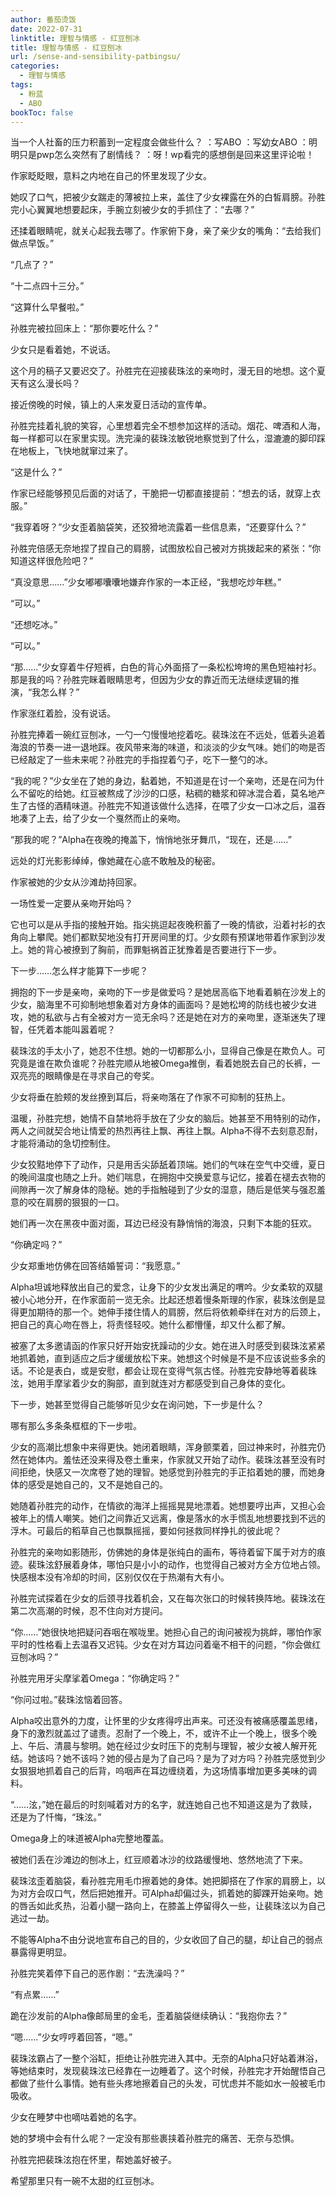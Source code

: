 ```yaml
---
author: 番茄烫饭
date: 2022-07-31
linktitle: 理智与情感 - 红豆刨冰
title: 理智与情感 - 红豆刨冰
url: /sense-and-sensibility-patbingsu/
categories:
  - 理智与情感
tags:
  - 粉蓝
  - ABO
bookToc: false
---
```


当一个人社畜的压力积蓄到一定程度会做些什么？
：写ABO
：写幼女ABO
：明明只是pwp怎么突然有了剧情线？
：呀！wp看完的感想倒是回来这里评论啦！

<!--more-->

作家眨眨眼，意料之内地在自己的怀里发现了少女。

她叹了口气，把被少女踹走的薄被拉上来，盖住了少女裸露在外的白皙肩膀。孙胜完小心翼翼地想要起床，手腕立刻被少女的手抓住了：“去哪？”

还揉着眼睛呢，就关心起我去哪了。作家俯下身，亲了亲少女的嘴角：“去给我们做点早饭。”

“几点了？”

“十二点四十三分。”

“这算什么早餐啦。”

孙胜完被拉回床上：“那你要吃什么？”

少女只是看着她，不说话。

这个月的稿子又要迟交了。孙胜完在迎接裴珠泫的亲吻时，漫无目的地想。这个夏天有这么漫长吗？

接近傍晚的时候，镇上的人来发夏日活动的宣传单。

孙胜完挂着礼貌的笑容，心里想着完全不想参加这样的活动。烟花、啤酒和人海，每一样都可以在家里实现。洗完澡的裴珠泫敏锐地察觉到了什么，湿漉漉的脚印踩在地板上，飞快地就窜过来了。

“这是什么？”

作家已经能够预见后面的对话了，干脆把一切都直接提前：“想去的话，就穿上衣服。”

“我穿着呀？”少女歪着脑袋笑，还狡猾地流露着一些信息素，“还要穿什么？”

孙胜完倍感无奈地捏了捏自己的肩膀，试图放松自己被对方挑拨起来的紧张：“你知道这样很危险吧？”

“真没意思……”少女嘟嘟囔囔地嫌弃作家的一本正经，“我想吃炒年糕。”

“可以。”

“还想吃冰。”

“可以。”

“那……”少女穿着牛仔短裤，白色的背心外面搭了一条松松垮垮的黑色短袖衬衫。那是我的吗？孙胜完眯着眼睛思考，但因为少女的靠近而无法继续逻辑的推演，“我怎么样？”

作家涨红着脸，没有说话。

孙胜完捧着一碗红豆刨冰，一勺一勺慢慢地挖着吃。裴珠泫在不远处，低着头追着海浪的节奏一进一退地踩。夜风带来海的味道，和淡淡的少女气味。她们的吻是否已经敲定了一些未来呢？孙胜完的手指捏着勺子，吃下一整勺的冰。

“我的呢？”少女坐在了她的身边，黏着她，不知道是在讨一个亲吻，还是在问为什么不留吃的给她。红豆被熬成了沙沙的口感，粘稠的糖浆和碎冰混合着，莫名地产生了古怪的酒精味道。孙胜完不知道该做什么选择，在喂了少女一口冰之后，温吞地凑了上去，给了少女一个戛然而止的亲吻。

“那我的呢？”Alpha在夜晚的掩盖下，悄悄地张牙舞爪，“现在，还是……”

远处的灯光影影绰绰，像她藏在心底不敢触及的秘密。

作家被她的少女从沙滩劫持回家。

一场性爱一定要从亲吻开始吗？

它也可以是从手指的接触开始。指尖挑逗起夜晚积蓄了一晚的情欲，沿着衬衫的衣角向上攀爬。她们都默契地没有打开房间里的灯。少女颇有预谋地带着作家到沙发上。她的背心被撩到了胸前，而罪魁祸首正犹豫着是否要进行下一步。

下一步……怎么样才能算下一步呢？

拥抱的下一步是亲吻，亲吻的下一步是做爱吗？是她居高临下地看着躺在沙发上的少女，脑海里不可抑制地想象着对方身体的画面吗？是她松垮的防线也被少女进攻，她的私欲与占有全被对方一览无余吗？还是她在对方的亲吻里，逐渐迷失了理智，任凭着本能叫嚣着呢？

裴珠泫的手太小了，她忍不住想。她的一切都那么小，显得自己像是在欺负人。可究竟是谁在欺负谁呢？孙胜完顺从地被Omega推倒，看着她脱去自己的长裤，一双亮亮的眼睛像是在寻求自己的夸奖。

少女将垂在脸颊的发丝撩到耳后，将亲吻落在了作家不可抑制的狂热上。

温暖，孙胜完想，她情不自禁地将手放在了少女的脑后。她甚至不用特别的动作，两人之间就契合地让情爱的热烈再往上飘、再往上飘。Alpha不得不去刻意忍耐，才能将涌动的急切控制住。

少女狡黠地停下了动作，只是用舌尖舔舐着顶端。她们的气味在空气中交缠，夏日的晚间温度也随之上升。她们喘息，在拥抱中交换爱意与记忆，接着在褪去衣物的间隙再一次了解身体的隐秘。她的手指触碰到了少女的湿意，随后是低笑与强忍羞意的咬在肩膀的狠狠的一口。

她们再一次在黑夜中面对面，耳边已经没有静悄悄的海浪，只剩下本能的狂欢。

“你确定吗？”

少女郑重地仿佛在回答结婚誓词：“我愿意。”

Alpha坦诚地释放出自己的爱念，让身下的少女发出满足的喟吟。少女柔软的双腿被小心地分开，在作家面前一览无余。比起还想着慢条斯理的作家，裴珠泫倒是显得更加期待的那一个。她伸手搂住情人的肩膀，然后将依赖牵绊在对方的后颈上，把自己的真心吻在唇上，将责怪轻咬。她什么都懵懂，却又什么都了解。

被塞了太多邀请函的作家只好开始安抚躁动的少女。她在进入时感受到裴珠泫紧紧地抓着她，直到适应之后才缓缓放松下来。她想这个时候是不是不应该说些多余的话。不论是表白，或是安慰，都会让现在变得气氛古怪。孙胜完安静地等着裴珠泫，她用手摩挲着少女的胸部，直到就连对方都感受到自己身体的变化。

下一步，她甚至觉得自己能够听见少女在询问她，下一步是什么？

哪有那么多条条框框的下一步啦。

少女的高潮比想象中来得更快。她闭着眼睛，浑身颤栗着，回过神来时，孙胜完仍然在她体内。羞怯还没来得及卷土重来，作家就又开始了动作。裴珠泫甚至没有时间拒绝，快感又一次席卷了她的理智。她感觉到孙胜完的手正掐着她的腰，而她身体的感受是她自己的，又不是她自己的。

她随着孙胜完的动作，在情欲的海洋上摇摇晃晃地漂着。她想要哼出声，又担心会被年上的情人嘲笑。她们之间靠近又远离，像是落水的水手慌乱地想要找到不远的浮木。可最后的稻草自己也飘飘摇摇，要如何拯救同样挣扎的彼此呢？

孙胜完的亲吻如影随形，仿佛她的身体是张纯白的画布，等待着留下属于对方的痕迹。裴珠泫舒展着身体，哪怕只是小小的动作，也觉得自己被对方全方位地占领。快感根本没有冷却的时间，区别仅仅在于热潮有大有小。

孙胜完试探着在少女的后颈寻找着机会，又在每次张口的时候转换阵地。裴珠泫在第二次高潮的时候，忍不住向对方提问。

“你……”她很快地把疑问吞咽在喉咙里。她担心自己的询问被视为挑衅，哪怕作家平时的性格看上去温吞又迟钝。少女在对方耳边问着毫不相干的问题，“你会做红豆刨冰吗？”

孙胜完用牙尖摩挲着Omega：“你确定吗？”

“你问过啦。”裴珠泫恼着回答。

Alpha咬出意外的力度，让怀里的少女疼得哼出声来。可还没有被痛感覆盖思绪，身下的激烈就盖过了谴责。忍耐了一个晚上，不，或许不止一个晚上，很多个晚上、午后、清晨与黎明。她在经过少女时压下的克制与理智，被少女被人解开死结。她该吗？她不该吗？她的侵占是为了自己吗？是为了对方吗？孙胜完感觉到少女狠狠地抓着自己的后背，呜咽声在耳边缠绕着，为这场情事增加更多美味的调料。

“……泫，”她在最后的时刻喊着对方的名字，就连她自己也不知道这是为了救赎，还是为了忏悔，“珠泫。”

 Omega身上的味道被Alpha完整地覆盖。

被她们丢在沙滩边的刨冰上，红豆顺着冰沙的纹路缓慢地、悠然地流了下来。

裴珠泫歪着脑袋，看孙胜完用毛巾擦着她的身体。她把脚搭在了作家的肩膀上，以为对方会叹口气，然后把她推开。可Alpha却偏过头，抓着她的脚踝开始亲吻。她的唇舌如此炙热，沿着小腿一路向上，在膝盖上停留得久一些，让裴珠泫以为自己逃过一劫。

不能等Alpha不由分说地宣布自己的目的，少女收回了自己的腿，却让自己的弱点暴露得更明显。

孙胜完笑着停下自己的恶作剧：“去洗澡吗？”

“有点累……”

跪在沙发前的Alpha像邮局里的金毛，歪着脑袋继续确认：“我抱你去？”

“嗯……”少女哼哼着回答，“嗯。”

裴珠泫霸占了一整个浴缸，拒绝让孙胜完进入其中。无奈的Alpha只好站着淋浴，等她结束时，发现裴珠泫已经靠在一边睡着了。这个时候，孙胜完才开始醒悟自己都做了些什么事情。她有些头疼地擦着自己的头发，可忧虑并不能如水一般被毛巾吸收。

少女在睡梦中也嘀咕着她的名字。

她的梦境中会有什么呢？一定没有那些裹挟着孙胜完的痛苦、无奈与恐惧。

孙胜完把裴珠泫抱在怀里，帮她盖好被子。

希望那里只有一碗不太甜的红豆刨冰。
